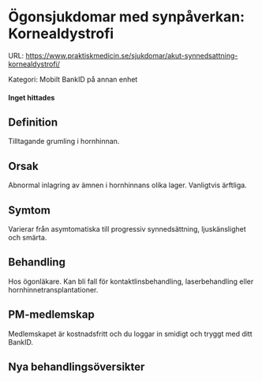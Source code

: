 # Ögonsjukdomar med synpåverkan: Kornealdystrofi

URL: https://www.praktiskmedicin.se/sjukdomar/akut-synnedsattning-kornealdystrofi/



Kategori: Mobilt BankID på annan enhet

#### Inget hittades

## Definition

Tilltagande grumling i hornhinnan.

## Orsak

Abnormal inlagring av ämnen i hornhinnans olika lager. Vanligtvis ärftliga.

## Symtom

Varierar från asymtomatiska till progressiv synnedsättning, ljuskänslighet och smärta.

## Behandling

Hos ögonläkare. Kan bli fall för kontaktlinsbehandling, laserbehandling eller hornhinnetransplantationer.

## PM-medlemskap

Medlemskapet är kostnadsfritt och du loggar in smidigt och tryggt med ditt BankID.

## Nya behandlingsöversikter

